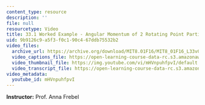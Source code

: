 ```yaml
---
content_type: resource
description: ''
file: null
resourcetype: Video
title: 33.1 Worked Example - Angular Momentum of 2 Rotating Point Particles
uid: 9b9126c9-a5f3-f0c1-90c4-67ddb75532b2
video_files:
  archive_url: https://archive.org/download/MIT8.01F16/MIT8_01F16_L33v01_360p.mp4
  video_captions_file: https://open-learning-course-data-rc.s3.amazonaws.com/8-01sc-classical-mechanics-fall-2016/f20500198ad45e6aa411b1ebe6c6a689_mHVnpuhfpvI.vtt
  video_thumbnail_file: https://img.youtube.com/vi/mHVnpuhfpvI/default.jpg
  video_transcript_file: https://open-learning-course-data-rc.s3.amazonaws.com/8-01sc-classical-mechanics-fall-2016/d797b8b5aabbab962e6f37716c360e3b_mHVnpuhfpvI.pdf
video_metadata:
  youtube_id: mHVnpuhfpvI
---
```


**Instructor:** Prof. Anna Frebel